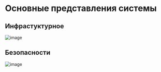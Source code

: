 # Основные представления системы 


## Инфрастуктурное
![image](https://user-images.githubusercontent.com/4025483/178734483-bf3b46cf-d920-4160-b777-0d9e4ee68810.png)

## Безопасности
![image](https://d3n817fwly711g.cloudfront.net/uploads/2016/06/AWS.jpg)
